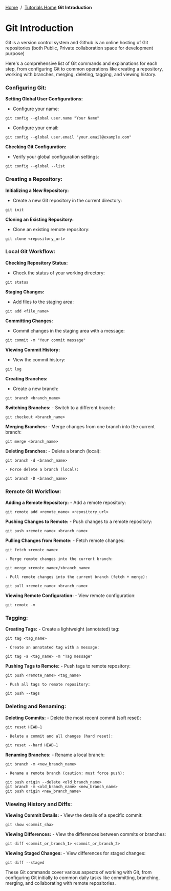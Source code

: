 <a href="/">Home</a>&nbsp;&nbsp;/&nbsp;&nbsp;<a href="/tutorials/tutorials_home_page">Tutorials Home</a>
<b>Git Introduction</b>
<br>

# Git Introduction

Git is a version control system and Github is an online hosting of Git repositories (both Public, Private collaboration space for development purpose)

Here's a comprehensive list of Git commands and explanations for each step, from configuring Git to common operations like creating a repository, working with branches, merging, deleting, tagging, and viewing history.

### Configuring Git:

**Setting Global User Configurations:**
   - Configure your name:
```
git config --global user.name "Your Name"
```
   - Configure your email:
```
git config --global user.email "your.email@example.com"
```

**Checking Git Configuration:**
   - Verify your global configuration settings:
```
git config --global --list
```

### Creating a Repository:

**Initializing a New Repository:**
   - Create a new Git repository in the current directory:
```
git init
```

**Cloning an Existing Repository:**
   - Clone an existing remote repository:
```
git clone <repository_url>
```

### Local Git Workflow:

**Checking Repository Status:**
   - Check the status of your working directory:
```
git status
```

**Staging Changes:**
   - Add files to the staging area:
```
git add <file_name>
```

**Committing Changes:**
   - Commit changes in the staging area with a message:
```
git commit -m "Your commit message"
```

**Viewing Commit History:**
   - View the commit history:
```
git log
```

**Creating Branches:**
   - Create a new branch:
```
git branch <branch_name>
```

**Switching Branches:**
    - Switch to a different branch:
```
git checkout <branch_name>
```

**Merging Branches:**
    - Merge changes from one branch into the current branch:
```
git merge <branch_name>
```

**Deleting Branches:**
    - Delete a branch (local):
```
git branch -d <branch_name>
```
    - Force delete a branch (local):
```
git branch -D <branch_name>
```

### Remote Git Workflow:

**Adding a Remote Repository:**
    - Add a remote repository:
```
git remote add <remote_name> <repository_url>
```

**Pushing Changes to Remote:**
    - Push changes to a remote repository:
```
git push <remote_name> <branch_name>
```

**Pulling Changes from Remote:**
    - Fetch remote changes:
```
git fetch <remote_name>
```
    - Merge remote changes into the current branch:
```
git merge <remote_name>/<branch_name>
```
    - Pull remote changes into the current branch (fetch + merge):
```
git pull <remote_name> <branch_name>
```

**Viewing Remote Configuration:**
    - View remote configuration:
```
git remote -v
```

### Tagging:

**Creating Tags:**
    - Create a lightweight (annotated) tag:
```
git tag <tag_name>
```
    - Create an annotated tag with a message:
```
git tag -a <tag_name> -m "Tag message"
```

**Pushing Tags to Remote:**
    - Push tags to remote repository:
```
git push <remote_name> <tag_name>
```
    - Push all tags to remote repository:
```
git push --tags
```

### Deleting and Renaming:

**Deleting Commits:**
    - Delete the most recent commit (soft reset):
```
git reset HEAD~1
```
    - Delete a commit and all changes (hard reset):
```
git reset --hard HEAD~1
```

**Renaming Branches:**
    - Rename a local branch:
```
git branch -m <new_branch_name>
```
    - Rename a remote branch (caution: must force push):
```
git push origin --delete <old_branch_name>
git branch -m <old_branch_name> <new_branch_name>
git push origin <new_branch_name>
```

### Viewing History and Diffs:

**Viewing Commit Details:**
    - View the details of a specific commit:
```
git show <commit_sha>
```

**Viewing Differences:**
    - View the differences between commits or branches:
```
git diff <commit_or_branch_1> <commit_or_branch_2>
```

**Viewing Staged Changes:**
    - View differences for staged changes:
```
git diff --staged
```

These Git commands cover various aspects of working with Git, from configuring Git initially to common daily tasks like committing, branching, merging, and collaborating with remote repositories.